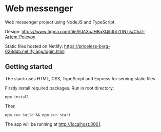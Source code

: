 # Web messenger
Web messenger project using NodeJS and TypeScript.

Design: https://www.figma.com/file/9JA3oJHBqXQihtb1ZDNzis/Chat-Artem-Polevoy

Static files hosted on Netlify: https://priceless-borg-028ddb.netlify.app/login.html

Getting started
---------------

The stack uses HTML, CSS, TypeScript and Express for serving static files.

Firstly install required packages. Run in root directory:
```
npm install
```
Then
```
npm run build && npm run start
```
The app will be running at [http://localhost:3001](http://localhost:3001).

